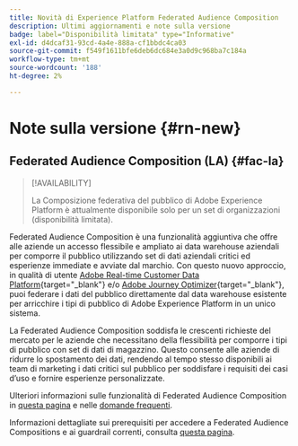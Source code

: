 ```yaml
---
title: Novità di Experience Platform Federated Audience Composition
description: Ultimi aggiornamenti e note sulla versione
badge: label="Disponibilità limitata" type="Informative"
exl-id: d4dcaf31-93cd-4a4e-888a-cf1bbdc4ca03
source-git-commit: f549f1611bfe6deb6dc684e3a0d9c968ba7c184a
workflow-type: tm+mt
source-wordcount: '188'
ht-degree: 2%

---
```


# Note sulla versione {#rn-new}

## Federated Audience Composition (LA) {#fac-la}

>[!AVAILABILITY]
>
>La Composizione federativa del pubblico di Adobe Experience Platform è attualmente disponibile solo per un set di organizzazioni (disponibilità limitata).
>

Federated Audience Composition è una funzionalità aggiuntiva che offre alle aziende un accesso flessibile e ampliato ai data warehouse aziendali per comporre il pubblico utilizzando set di dati aziendali critici ed esperienze immediate e avviate dal marchio. Con questo nuovo approccio, in qualità di utente [Adobe Real-time Customer Data Platform](https://experienceleague.adobe.com/en/docs/experience-platform/segmentation/home){target="_blank"} e/o [Adobe Journey Optimizer](https://experienceleague.adobe.com/it/docs/journey-optimizer/using/ajo-home){target="_blank"}, puoi federare i dati del pubblico direttamente dal data warehouse esistente per arricchire i tipi di pubblico di Adobe Experience Platform in un unico sistema.

La Federated Audience Composition soddisfa le crescenti richieste del mercato per le aziende che necessitano della flessibilità per comporre i tipi di pubblico con set di dati di magazzino. Questo consente alle aziende di ridurre lo spostamento dei dati, rendendo al tempo stesso disponibili ai team di marketing i dati critici sul pubblico per soddisfare i requisiti dei casi d’uso e fornire esperienze personalizzate. 

Ulteriori informazioni sulle funzionalità di Federated Audience Composition in [questa pagina](get-started.md) e nelle [domande frequenti](faq.md).

Informazioni dettagliate sui prerequisiti per accedere a Federated Audience Compositions e ai guardrail correnti, consulta [questa pagina](access-prerequisites.md).

